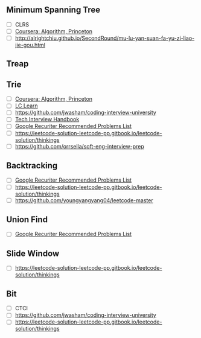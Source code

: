## Minimum Spanning Tree
- [ ] CLRS
- [ ] [Coursera: Algorithm, Princeton](https://www.coursera.org/learn/algorithms-part1/home/welcome)
- [ ] http://alrightchiu.github.io/SecondRound/mu-lu-yan-suan-fa-yu-zi-liao-jie-gou.html

## Treap

## Trie
- [ ] [Coursera: Algorithm, Princeton](https://www.coursera.org/learn/algorithms-part1/home/welcome)
- [ ] [LC Learn](https://leetcode.com/explore/learn/)
- [ ] https://github.com/jwasham/coding-interview-university
- [ ] [Tech Interview Handbook](https://techinterviewhandbook.org/algorithms/introduction/)
- [ ] [Google Recuriter Recommended Problems List](https://turingplanet.org/2020/09/18/leetcode_planning_list/)
- [ ] https://leetcode-solution-leetcode-pp.gitbook.io/leetcode-solution/thinkings
- [ ] https://github.com/orrsella/soft-eng-interview-prep

## Backtracking
- [ ] [Google Recuriter Recommended Problems List](https://turingplanet.org/2020/09/18/leetcode_planning_list/)
- [ ] https://leetcode-solution-leetcode-pp.gitbook.io/leetcode-solution/thinkings
- [ ] https://github.com/youngyangyang04/leetcode-master

## Union Find
- [ ] [Google Recuriter Recommended Problems List](https://turingplanet.org/2020/09/18/leetcode_planning_list/)

## Slide Window
- [ ] https://leetcode-solution-leetcode-pp.gitbook.io/leetcode-solution/thinkings

## Bit
- [ ] CTCI
- [ ] https://github.com/jwasham/coding-interview-university
- [ ] https://leetcode-solution-leetcode-pp.gitbook.io/leetcode-solution/thinkings
